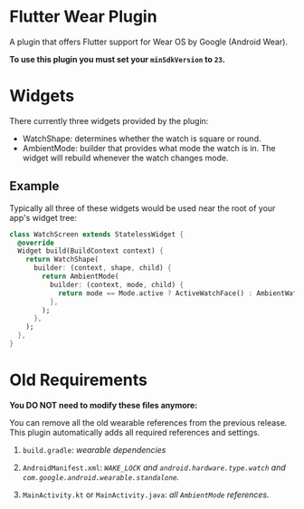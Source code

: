# Flutter Wear Plugin

A plugin that offers Flutter support for Wear OS by Google (Android Wear).

__To use this plugin you must set your `minSdkVersion` to `23`.__


# Widgets

There currently three widgets provided by the plugin:

* WatchShape: determines whether the watch is square or round.
* AmbientMode: builder that provides what mode the watch is in. The widget will rebuild whenever the watch changes mode.


## Example

Typically all three of these widgets would be used near the root of your app's widget tree:

```dart
class WatchScreen extends StatelessWidget {
  @override
  Widget build(BuildContext context) {
    return WatchShape(
      builder: (context, shape, child) {
        return AmbientMode(
          builder: (context, mode, child) {
            return mode == Mode.active ? ActiveWatchFace() : AmbientWatchFace();
          },
        );
      },
    );
  },
}
```

# Old Requirements

**You DO NOT need to modify these files anymore:**

You can remove all the old wearable references from the previous release. This plugin
automatically adds all required references and settings.

1. `build.gradle`: _wearable dependencies_

2. `AndroidManifest.xml`: _`WAKE_LOCK` and `android.hardware.type.watch`
   and `com.google.android.wearable.standalone`._

3. `MainActivity.kt` or `MainActivity.java`: _all `AmbientMode` references._

